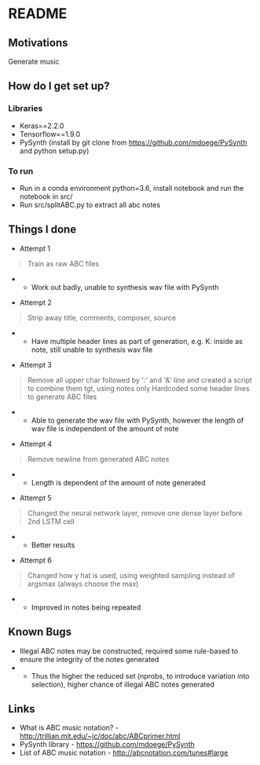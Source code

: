 # README #

## Motivations
Generate music

## How do I get set up?

### Libraries
- Keras==2.2.0
- Tensorflow==1.9.0
- PySynth (install by git clone from https://github.com/mdoege/PySynth and python setup.py)

### To run ###
- Run in a conda environment python=3.6, install notebook and run the notebook in src/
- Run src/splitABC.py <path to abc> to extract all abc notes

## Things I done

- Attempt 1
> Train as raw ABC files
* - Work out badly, unable to synthesis wav file with PySynth

- Attempt 2
> Strip away title, comments, composer, source
* - Have multiple header lines as part of generation, e.g. K: inside as note, still unable to synthesis wav file

- Attempt 3
> Remove all upper char followed by ':' and '&' line and created a script to combine them tgt, using notes only
> Hardcoded some header lines to generate ABC files
* - Able to generate the wav file with PySynth, however the length of wav file is independent of the amount of note

- Attempt 4
> Remove newline from generated ABC notes 
* - Length is dependent of the amount of note generated

- Attempt 5
> Changed the neural network layer, remove one dense layer before 2nd LSTM cell
* - Better results

- Attempt 6
> Changed how y hat is used, using weighted sampling instead of argsmax (always choose the max)
* - Improved in notes being repeated

## Known Bugs
- Illegal ABC notes may be constructed, required some rule-based to ensure the integrity of the notes generated
- - Thus the higher the reduced set (nprobs, to introduce variation into selection), higher chance of illegal ABC notes generated

## Links
- What is ABC music notation? - http://trillian.mit.edu/~jc/doc/abc/ABCprimer.html
- PySynth library - https://github.com/mdoege/PySynth
- List of ABC music notation - http://abcnotation.com/tunes#large
